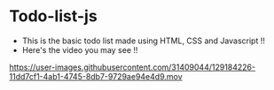 # Todo-list-js

* This is the basic todo list made using HTML, CSS and Javascript !!
* Here's the video you may see !!

https://user-images.githubusercontent.com/31409044/129184226-11dd7cf1-4ab1-4745-8db7-9729ae94e4d9.mov

